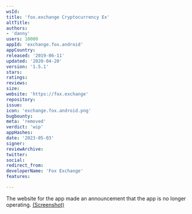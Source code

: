 ```yaml
---
wsId: 
title: 'fox.exchange Cryptocurrency Ex'
altTitle: 
authors:
- 'danny'
users: 10000
appId: 'exchange.fox.android'
appCountry: 
released: '2019-06-11'
updated: '2020-04-20'
version: '1.5.1'
stars: 
ratings: 
reviews: 
size: 
website: 'https://fox.exchange'
repository: 
issue: 
icon: 'exchange.fox.android.png'
bugbounty: 
meta: 'removed'
verdict: 'wip'
appHashes: 
date: '2023-05-03'
signer: 
reviewArchive: 
twitter: 
social: 
redirect_from: 
developerName: 'Fox Exchange'
features: 

---
```


The website for the app made an announcement that the app is no longer operating. [(Screenshot)](https://twitter.com/BitcoinWalletz/status/1653706427406614530) 
